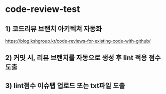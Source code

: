 # code-review-test

## 1) 코드리뷰 브랜치 아키텍쳐 자동화
https://blog.kshgroup.kr/code-reviews-for-existing-code-with-github/

## 2) 커밋 시, 리뷰 브랜치를 자동으로 생성 후 lint 적용 점수 도출

## 3) lint점수 이슈탭 업로드 또는 txt파일 도출
